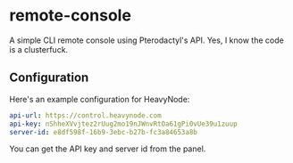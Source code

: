 # remote-console
A simple CLI remote console using Pterodactyl's API.
Yes, I know the code is a clusterfuck.

## Configuration

Here's an example configuration for HeavyNode:
```yaml
api-url: https://control.heavynode.com
api-key: nShheXVvjtez2rUug2mo19nJWnvRtOa61gPi0vUe39u1zuup
server-id: e8df598f-16b9-3ebc-b27b-fc3a84653a8b
```
You can get the API key and server id from the panel.
